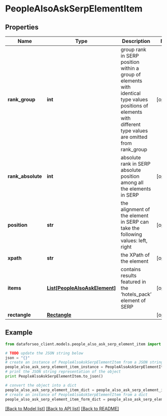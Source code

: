 # PeopleAlsoAskSerpElementItem


## Properties

Name | Type | Description | Notes
------------ | ------------- | ------------- | -------------
**rank_group** | **int** | group rank in SERP position within a group of elements with identical type values positions of elements with different type values are omitted from rank_group | [optional] 
**rank_absolute** | **int** | absolute rank in SERP absolute position among all the elements in SERP | [optional] 
**position** | **str** | the alignment of the element in SERP can take the following values: left, right | [optional] 
**xpath** | **str** | the XPath of the element | [optional] 
**items** | [**List[PeopleAlsoAskElement]**](PeopleAlsoAskElement.md) | contains results featured in the ‘hotels_pack’ element of SERP | [optional] 
**rectangle** | [**Rectangle**](Rectangle.md) |  | [optional] 

## Example

```python
from dataforseo_client.models.people_also_ask_serp_element_item import PeopleAlsoAskSerpElementItem

# TODO update the JSON string below
json = "{}"
# create an instance of PeopleAlsoAskSerpElementItem from a JSON string
people_also_ask_serp_element_item_instance = PeopleAlsoAskSerpElementItem.from_json(json)
# print the JSON string representation of the object
print PeopleAlsoAskSerpElementItem.to_json()

# convert the object into a dict
people_also_ask_serp_element_item_dict = people_also_ask_serp_element_item_instance.to_dict()
# create an instance of PeopleAlsoAskSerpElementItem from a dict
people_also_ask_serp_element_item_form_dict = people_also_ask_serp_element_item.from_dict(people_also_ask_serp_element_item_dict)
```
[[Back to Model list]](../README.md#documentation-for-models) [[Back to API list]](../README.md#documentation-for-api-endpoints) [[Back to README]](../README.md)


